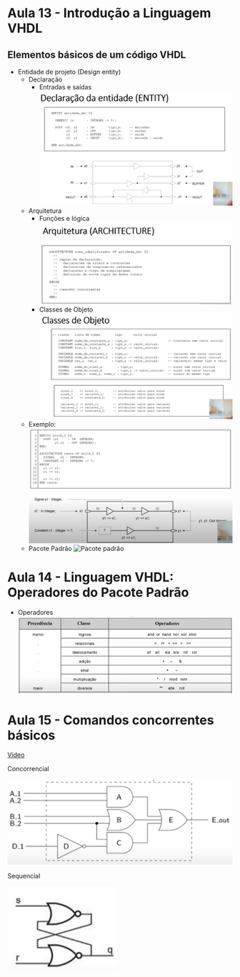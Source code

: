 # Aula 13 - Introdução a Linguagem VHDL
## Elementos básicos de um código VHDL
- Entidade de projeto (Design entity)
    - Declaração
        - Entradas e saídas
        ![Declaração da entidade](/imagens/declaração%20de%20entidade.png)
    - Arquitetura
        - Funções e lógica
        ![Arquitetura de entidade](/imagens/arquitetura%20de%20entidade.png)
        - Classes de Objeto
        ![Classes de objeto](/imagens/classes%20de%20objetos.png)
    - Exemplo:
    ![Exemplo](/imagens/exemplo.png)
    - Pacote Padrão
    ![Pacote padrão](/imagens/pacote%20padrão.png)

# Aula 14 - Linguagem VHDL: Operadores do Pacote Padrão

- Operadores
    ![Operadores](/imagens/operadores%20VGDL.png)

# Aula 15 - Comandos concorrentes básicos
[Video](https://www.youtube.com/watch?v=9XY-0PaplSI)


Concorrencial

![Concorrencial](/imagens/concorrencial.png) 


Sequencial

![Sequencial](/imagens/sequencial.png)